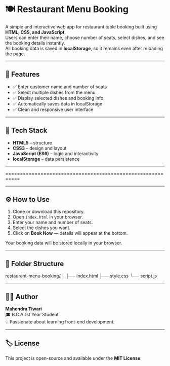 # 🍽️ Restaurant Menu Booking

A simple and interactive web app for restaurant table booking built using **HTML, CSS, and JavaScript**.  
Users can enter their name, choose number of seats, select dishes, and see the booking details instantly.  
All booking data is saved in **localStorage**, so it remains even after reloading the page.

---

## 🚀 Features
- ✅ Enter customer name and number of seats  
- ✅ Select multiple dishes from the menu  
- ✅ Display selected dishes and booking info  
- ✅ Automatically saves data in localStorage  
- ✅ Clean and responsive user interface  

---

## 🧠 Tech Stack
- **HTML5** – structure  
- **CSS3** – design and layout  
- **JavaScript (ES6)** – logic and interactivity  
- **localStorage** – data persistence  

---

===========================================================

---

## ⚙️ How to Use
1. Clone or download this repository.  
2. Open `index.html` in your browser.  
3. Enter your name and number of seats.  
4. Select the dishes you want.  
5. Click on **Book Now** — details will appear at the bottom.  

Your booking data will be stored locally in your browser.

---

## 📂 Folder Structure
restaurant-menu-booking/
│
├── index.html
├── style.css
└── script.js



---

## 🧑‍💻 Author
**Mahendra Tiwari**  
🎓 B.C.A 1st Year Student  
💡 Passionate about learning front-end development.

---

## 🏷️ License
This project is open-source and available under the **MIT License**.


